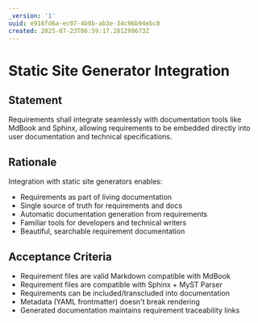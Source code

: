 ```yaml
---
_version: '1'
uuid: e916fd6a-ec07-4b8b-ab3e-34c96b94ebc0
created: 2025-07-23T06:59:17.281299673Z
---
```

# Static Site Generator Integration

## Statement

Requirements shall integrate seamlessly with documentation tools like MdBook and Sphinx, allowing requirements to be embedded directly into user documentation and technical specifications.

## Rationale

Integration with static site generators enables:
- Requirements as part of living documentation
- Single source of truth for requirements and docs
- Automatic documentation generation from requirements
- Familiar tools for developers and technical writers
- Beautiful, searchable requirement documentation

## Acceptance Criteria

- Requirement files are valid Markdown compatible with MdBook
- Requirement files are compatible with Sphinx + MyST Parser
- Requirements can be included/transcluded into documentation
- Metadata (YAML frontmatter) doesn't break rendering
- Generated documentation maintains requirement traceability links
